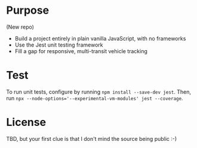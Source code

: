 # Purpose
(New repo)   

* Build a project entirely in plain vanilla JavaScript, with no frameworks
* Use the Jest unit testing framework
* Fill a gap for responsive, multi-transit vehicle tracking

# Test
To run unit tests, configure by running `npm install --save-dev jest`. Then, 
run `npx --node-options='--experimental-vm-modules' jest --coverage`.

# License
TBD, but your first clue is that I don't mind the source being public :-)

 

